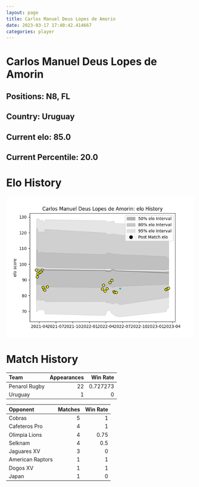 ```yaml
---  
layout: page  
title: Carlos Manuel Deus Lopes de Amorin  
date: 2023-03-17 17:40:42.414667  
categories: player  
---
```

# Carlos Manuel Deus Lopes de Amorin

## Positions: N8, FL

## Country: Uruguay

## Current elo: 85.0

## Current Percentile: 20.0

# Elo History


![elo history](history_CarlosManuelDeusLopesdeAmorin.png)
# Match History


| Team          |   Appearances |   Win Rate |
|:--------------|--------------:|-----------:|
| Penarol Rugby |            22 |   0.727273 |
| Uruguay       |             1 |   0        |

| Opponent         |   Matches |   Win Rate |
|:-----------------|----------:|-----------:|
| Cobras           |         5 |       1    |
| Cafeteros Pro    |         4 |       1    |
| Olimpia Lions    |         4 |       0.75 |
| Selknam          |         4 |       0.5  |
| Jaguares XV      |         3 |       0    |
| American Raptors |         1 |       1    |
| Dogos XV         |         1 |       1    |
| Japan            |         1 |       0    |